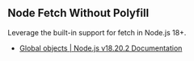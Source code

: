 ## Node Fetch Without Polyfill

Leverage the built-in support for fetch in Node.js 18+.

- [Global objects | Node.js v18.20.2 Documentation](https://nodejs.org/docs/latest-v18.x/api/globals.html)
